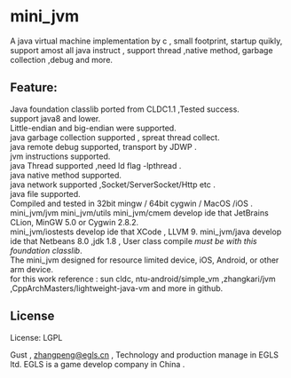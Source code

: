 # mini_jvm

  A java virtual machine implementation by c , small footprint, startup quikly, support amost all java instruct , support thread ,native method, garbage collection ,debug and more.
  
## Feature:  

  Java foundation classlib ported from CLDC1.1 ,Tested success.  
  support java8 and lower.  
  Little-endian and big-endian were supported.   
  java garbage collection supported , spreat thread collect.   
  java remote debug supported, transport by JDWP .  
  jvm instructions supported.  
  java Thread supported ,need ld flag -lpthread .  
  java native method supported.  
  java network supported ,Socket/ServerSocket/Http etc .  
  java file supported.  
  Compiled and tested in 32bit mingw / 64bit cygwin / MacOS /iOS .   
  mini_jvm/jvm mini_jvm/utils mini_jvm/cmem develop ide that JetBrains CLion, MinGW 5.0 or Cygwin 2.8.2.  
  mini_jvm/iostests develop ide that XCode , LLVM 9.
  mini_jvm/java develop ide that Netbeans 8.0 ,jdk 1.8 , User class compile *must be with this foundation classlib*.  
  The mini_jvm designed for resource limited device, iOS, Android, or other arm device.  
  for this work reference : sun cldc, ntu-android/simple_vm ,zhangkari/jvm ,CppArchMasters/lightweight-java-vm and more in github.   

## License
License:	LGPL


Gust , zhangpeng@egls.cn , Technology and production manage in EGLS ltd. EGLS is a game develop company in China .